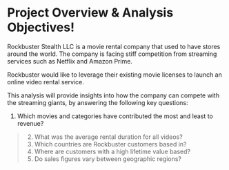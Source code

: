 # **Project Overview & Analysis Objectives!**  
Rockbuster Stealth LLC is a movie rental company that used to have stores around the world. The company is facing stiff competition from streaming services such as Netflix and Amazon Prime.

Rockbuster would like to leverage their existing movie licenses to launch an online video rental service.

This analysis will provide insights into how the company can compete with the  streaming giants, by answering the following key questions:  
1. Which movies and categories have contributed the most and least to revenue?
>2. What was the average rental duration for all videos?
>3. Which countries are Rockbuster customers based in?
>4. Where are customers with a high lifetime value based?
>5. Do sales figures vary between geographic regions?


